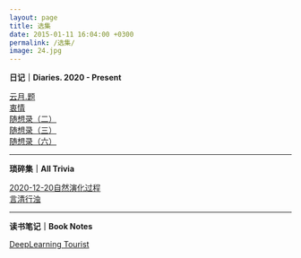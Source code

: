 ```yaml
---
layout: page
title: 选集
date: 2015-01-11 16:04:00 +0300
permalink: /选集/
image: 24.jpg
---
```

**日记｜Diaries.   2020 - Present**

[云月.题](https://www.banklz.cn/writing04/)   
[衷情](https://www.banklz.cn/writing07/)  
[随想录（二）](https://www.banklz.cn/writings02/)   
[随想录（三）](https://www.banklz.cn/Writing03/)    
[随想录（六）](https://www.banklz.cn/writing06/)   

****

**琐碎集｜All Trivia**

[2020-12-20自然演化过程](https://www.banklz.cn/writing05/)  
[言清行浊](https://www.banklz.cn/comment02/) 

****

**读书笔记｜Book Notes**

[DeepLearning Tourist](https://www.banklz.cn/experience01/)    


